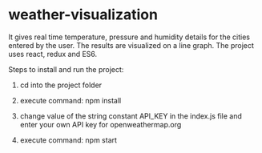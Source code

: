 # weather-visualization
It gives real time temperature, pressure and humidity details for the cities entered by the user. The results are visualized on a line graph. The project uses react, redux and ES6.

Steps to install and run the project:

1. cd into the project folder

2. execute command: npm install

3. change value of the string constant API_KEY in the index.js file and enter your own API key for openweathermap.org

4. execute command: npm start
